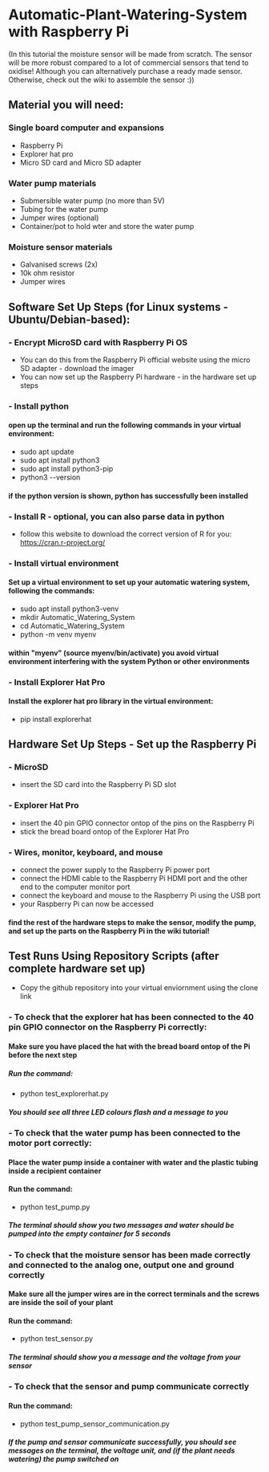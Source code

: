 # Automatic-Plant-Watering-System with Raspberry Pi
 (In this tutorial the moisture sensor will be made from scratch. The sensor will be more robust compared to a lot of commercial sensors that tend to oxidise! Although you can alternatively purchase a ready made sensor. Otherwise, check out the wiki to assemble the sensor :))

## Material you will need:
### Single board computer and expansions
 - Raspberry Pi
 - Explorer hat pro
 - Micro SD card and Micro SD adapter
### Water pump materials
 - Submersible water pump (no more than 5V)
 - Tubing for the water pump
 - Jumper wires (optional)
 - Container/pot to hold wter and store the water pump
### Moisture sensor materials
 - Galvanised screws (2x)
 - 10k ohm resistor
 - Jumper wires
 
## Software Set Up Steps (for Linux systems - Ubuntu/Debian-based):
### - Encrypt MicroSD card with Raspberry Pi OS
  - You can do this from the Raspberry Pi official website using the micro SD adapter - download the imager
  - You can now set up the Raspberry Pi hardware - in the hardware set up steps
### - Install python
#### open up the terminal and run the following commands in your virtual environment:
- sudo apt update
- sudo apt install python3
- sudo apt install python3-pip
- python3 --version
#### if the python version is shown, python has successfully been installed
### - Install R - optional, you can also parse data in python
 - follow this website to download the correct version of R for you: https://cran.r-project.org/
### - Install virtual environment
#### Set up a virtual environment to set up your automatic watering system, following the commands:
- sudo apt install python3-venv
- mkdir Automatic_Watering_System
- cd Automatic_Watering_System
- python -m venv myenv
#### within "myenv" (source myenv/bin/activate) you avoid virtual environment interfering with the system Python or other environments
### - Install Explorer Hat Pro
#### Install the explorer hat pro library in the virtual environment:
- pip install explorerhat

## Hardware Set Up Steps - Set up the Raspberry Pi
### - MicroSD
 - insert the SD card into the Raspberry Pi SD slot
### - Explorer Hat Pro
 - insert the 40 pin GPIO connector ontop of the pins on the Raspberry Pi
 - stick the bread board ontop of the Explorer Hat Pro
### - Wires, monitor, keyboard, and mouse
 - connect the power supply to the Raspberry Pi power port
 - connect the HDMI cable to the Raspberry Pi HDMI port and the other end to the computer monitor port
 - connect the keyboard and mouse to the Raspberry Pi using the USB port 
 - your Raspberry Pi can now be accessed
#### find the rest of the hardware steps to make the sensor, modify the pump, and set up the parts on the Raspberry Pi in the wiki tutorial!

## Test Runs Using Repository Scripts (after complete hardware set up)
 - Copy the github repository into your virtual enviornment using the clone link
### - To check that the explorer hat has been connected to the 40 pin GPIO connector on the Raspberry Pi correctly:
#### Make sure you have placed the hat with the bread board ontop of the Pi before the next step
##### Run the command: 
- python test_explorerhat.py
##### You should see all three LED colours flash and a message to you
### - To check that the water pump has been connected to the motor port correctly:
#### Place the water pump inside a container with water and the plastic tubing inside a recipient container 
#### Run the command: 
- python test_pump.py
##### The terminal should show you two messages and water should be pumped into the empty container for 5 seconds
### - To check that the moisture sensor has been made correctly and connected to the analog one, output one and ground correctly
#### Make sure all the jumper wires are in the correct terminals and the screws are inside the soil of your plant
#### Run the command:
- python test_sensor.py 
##### The terminal should show you a message and the voltage from your sensor
### - To check that the sensor and pump communicate correctly
#### Run the command:
- python test_pump_sensor_communication.py
##### If the pump and sensor communicate successfully, you should see messages on the terminal, the voltage unit, and (if the plant needs watering) the pump switched on
